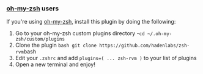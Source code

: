 <!-- Space: Projects -->
<!-- Parent: ZshRvm -->
<!-- Title: Installation Oh-My-Zsh ZshRvm -->
<!-- Label: ZshRvm -->
<!-- Label: Project -->
<!-- Label: Installation -->
<!-- Label: Oh-My-Zsh -->
<!-- Include: docs/disclaimer.md -->
<!-- Include: ac:toc -->

### [oh-my-zsh](https://github.com/ohmyzsh/ohmyzsh) users

If you're using [oh-my-zsh](https://github.com/ohmyzsh/ohmyzsh), install this plugin by doing the following:

1.  Go to your oh-my-zsh custom plugins directory -`cd ~/.oh-my-zsh/custom/plugins`
2.  Clone the plugin `bash git clone https://github.com/hadenlabs/zsh-rvm`bash
3.  Edit your `.zshrc` and add `plugins=( ... zsh-rvm )` to your list of plugins
4.  Open a new terminal and enjoy!
